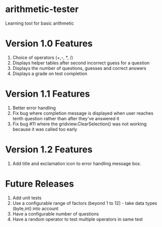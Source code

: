 # arithmetic-tester
Learning tool for basic arithmetic

Version 1.0 Features
====================
1. Choice of operators (+,-, *, /)
2. Displays helper tables after second incorrect guess for a question
3. Displays the number of questions, guesses and correct answers
4. Displays a grade on test completion

Version 1.1 Features
====================
1. Better error handling
2. Fix bug where completion message is displayed when user reaches tenth question rather than after they've answered it
3. Fix bug #11 where the gridview.ClearSelection() was not working because it was called too early

Version 1.2 Features
====================
1. Add title and exclamation icon to error handling message box.

Future Releases
===============
1. Add unit tests
2. Use a configurable range of factors (beyond 1 to 12) - take data types (byte,int) into account
3. Have a configurable number of questions
4. Have a random operator to test multiple operators in same test
